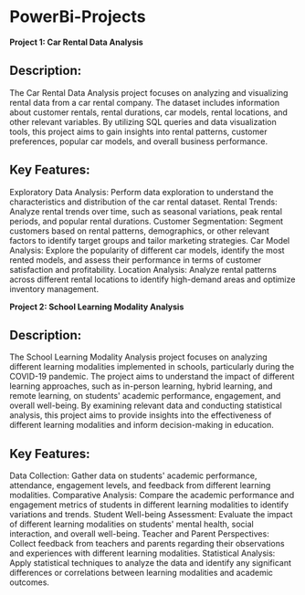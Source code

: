 # PowerBi-Projects

__Project 1: Car Rental Data Analysis__

## Description:

The Car Rental Data Analysis project focuses on analyzing and visualizing rental data from a car rental company. The dataset includes information about customer rentals, rental durations, car models, rental locations, and other relevant variables. By utilizing SQL queries and data visualization tools, this project aims to gain insights into rental patterns, customer preferences, popular car models, and overall business performance.

## Key Features:

Exploratory Data Analysis: Perform data exploration to understand the characteristics and distribution of the car rental dataset.
Rental Trends: Analyze rental trends over time, such as seasonal variations, peak rental periods, and popular rental durations.
Customer Segmentation: Segment customers based on rental patterns, demographics, or other relevant factors to identify target groups and tailor marketing strategies.
Car Model Analysis: Explore the popularity of different car models, identify the most rented models, and assess their performance in terms of customer satisfaction and profitability.
Location Analysis: Analyze rental patterns across different rental locations to identify high-demand areas and optimize inventory management.

__Project 2: School Learning Modality Analysis__ 

## Description:

The School Learning Modality Analysis project focuses on analyzing different learning modalities implemented in schools, particularly during the COVID-19 pandemic. The project aims to understand the impact of different learning approaches, such as in-person learning, hybrid learning, and remote learning, on students' academic performance, engagement, and overall well-being. By examining relevant data and conducting statistical analysis, this project aims to provide insights into the effectiveness of different learning modalities and inform decision-making in education.

## Key Features:

Data Collection: Gather data on students' academic performance, attendance, engagement levels, and feedback from different learning modalities.
Comparative Analysis: Compare the academic performance and engagement metrics of students in different learning modalities to identify variations and trends.
Student Well-being Assessment: Evaluate the impact of different learning modalities on students' mental health, social interaction, and overall well-being.
Teacher and Parent Perspectives: Collect feedback from teachers and parents regarding their observations and experiences with different learning modalities.
Statistical Analysis: Apply statistical techniques to analyze the data and identify any significant differences or correlations between learning modalities and academic outcomes.
